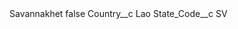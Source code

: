 <?xml version="1.0" encoding="UTF-8"?>
<CustomMetadata xmlns="http://soap.sforce.com/2006/04/metadata" xmlns:xsi="http://www.w3.org/2001/XMLSchema-instance" xmlns:xsd="http://www.w3.org/2001/XMLSchema">
    <label>Savannakhet</label>
    <protected>false</protected>
    <values>
        <field>Country__c</field>
        <value xsi:type="xsd:string">Lao</value>
    </values>
    <values>
        <field>State_Code__c</field>
        <value xsi:type="xsd:string">SV</value>
    </values>
</CustomMetadata>

